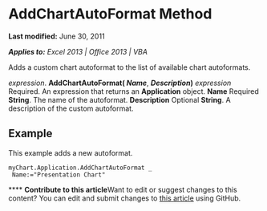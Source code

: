 
# AddChartAutoFormat Method

 **Last modified:** June 30, 2011

 _**Applies to:** Excel 2013 | Office 2013 | VBA_

Adds a custom chart autoformat to the list of available chart autoformats.

 _expression_. **AddChartAutoFormat( _Name_**,  **_Description_)**
 _expression_ Required. An expression that returns an **Application** object.
 **Name** Required **String**. The name of the autoformat.
 **Description** Optional **String**. A description of the custom autoformat.

## Example

This example adds a new autoformat.


```
myChart.Application.AddChartAutoFormat _ 
 Name:="Presentation Chart"
```


****   **Contribute to this article**Want to edit or suggest changes to this content? You can edit and submit changes to  [this article](https://github.com/jhershey00/VBA_Excel_Test/OpenXMLCon/articles/a75fe1dd-72f5-526c-a9b4-a309825e84d7.md) using GitHub.

